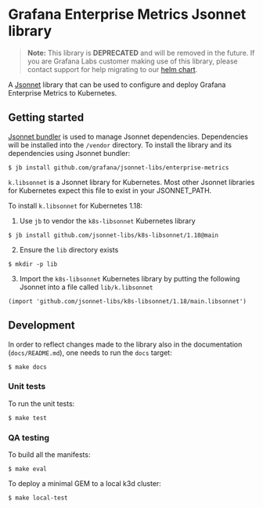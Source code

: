# Grafana Enterprise Metrics Jsonnet library

> **Note:** This library is **DEPRECATED** and will be removed in the future. If you are Grafana Labs customer
> making use of this library, please contact support for help migrating to our [helm chart](https://grafana.com/docs/mimir/v2.1.x/operators-guide/deploying-grafana-mimir/).



A [Jsonnet](https://jsonnet.org/) library that can be used to configure and deploy Grafana Enterprise Metrics to Kubernetes.

## Getting started

[Jsonnet bundler](https://github.com/jsonnet-bundler/jsonnet-bundler) is used to manage Jsonnet dependencies.
Dependencies will be installed into the `/vendor` directory.
To install the library and its dependencies using Jsonnet bundler:

```console
$ jb install github.com/grafana/jsonnet-libs/enterprise-metrics
```

`k.libsonnet` is a Jsonnet library for Kubernetes. Most other Jsonnet libraries for Kubernetes expect this file to exist in your JSONNET_PATH.

To install `k.libsonnet` for Kubernetes 1.18:

1. Use `jb` to vendor the `k8s-libsonnet` Kubernetes library
```console
$ jb install github.com/jsonnet-libs/k8s-libsonnet/1.18@main
```

2. Ensure the `lib` directory exists
```console
$ mkdir -p lib
```

3. Import the `k8s-libsonnet` Kubernetes library by putting the following Jsonnet into a file called `lib/k.libsonnet`
```jsonnet
(import 'github.com/jsonnet-libs/k8s-libsonnet/1.18/main.libsonnet')
```

## Development

In order to reflect changes made to the library also in the documentation (`docs/README.md`), one
needs to run the `docs` target:

```console
$ make docs
```

### Unit tests

To run the unit tests:

```console
$ make test
```

### QA testing

To build all the manifests:

```console
$ make eval
```

To deploy a minimal GEM to a local k3d cluster:

```console
$ make local-test
```
